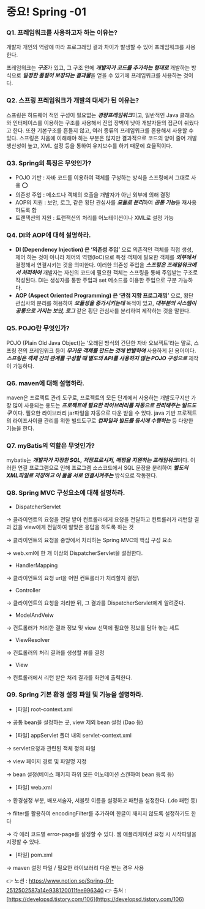 # 중요! Spring -01

### Q1. 프레임워크를 사용하고자 하는 이유는?

개발자 개인의 역량에 따라 프로그래밍 결과 차이가 발생할 수 있어 프레임워크를 사용한다.

프레임워크는 ***구조***가 있고, 그 구조 안에 ***개발자가 코드를 추가하는 형태로*** 개발하는 방식으로 ***일정한 품질이 보장되는 결과물***을 얻을 수 있기에 프레임워크를 사용하는 것이다.

### Q2. 스프링 프레임워크가 개발의 대세가 된 이유는?

스프링은 하드웨어 적인 구성이 필요없는 ***경량프레임워크***이고, 일반적인 Java 클래스와 인터페이스를 이용하는 구조를 사용해서 진입 장벽이 낮아 개발자들의 접근이 쉬웠다고 한다. 또한 기본구조를 흔들지 않고, 여러 종류의 프레임워크를 혼용해서 사용할 수 있다. 스프링은 처음에 이해해야 하는 부분은 많지만 결과적으로 코드의 양이 줄어 개발 생산성이 높고, XML 설정 등을 통하여 유지보수를 하기 때문에 효율적이다.

### Q3. Spring의 특징은 무엇인가?

- POJO 기반 : 자바 코드를 이용하여 객체를 구성하는 방식을 스프링에서 그대로 사용 ⭕
- 의존성 주입 : 메소드나 객체의 호출을 개발자가 아닌 외부에 의해 결정
- AOP의 지원 : 보안, 로그, 같은 횡단 관심사를 ***모듈로 분리***하여 ***공통 기능***을 재사용하도록 함
- 트랜잭션의 지원 : 트랜잭션의 처리를 어노테이션이나 XML로 설정 가능

### Q4. DI와 AOP에 대해 설명하라.

- **DI (Dependency Injection) 은 ‘의존성 주입’** 으로 의존적인 객체를 직접 생성, 제어 하는 것이 아니라 제어의 역행(IoC)으로 특정 객체에 필요한 객체를 ***외부에서*** 결정해서 연결시키는 것을 의미한다. 이러한 의존성 주입을 ***스프링은 프레임워크에서 처리하여*** 개발자는 자신의 코드에 필요한 객체는 스프링을 통해 주입받는 구조로 작성된다. DI는 생성자를 통한 주입과 set 메소드를 이용한 주입으로 구분 가능하다.
- **AOP (Aspect Oriented Programming) 은 ‘관점 지향 프로그래밍’** 으로, 횡단 관심사의 분리를 허용하여 ***모듈성을 증가시키는데*** 목적이 있고, ***대부분의 시스템이 공통으로 가지는 보안, 로그*** 같은 횡단 관심사를 분리하여 제작하는 것을 말한다.

### Q5. POJO란 무엇인가?

POJO (Plain Old Java Object)는 ‘오래된 방식의 간단한 자바 오브젝트’라는 말로, 스프링 전의 프레임워크 등이 ***무거운 객체를 만드는 것에 반발하여*** 사용하게 된 용어이다. ***스프링은 객체 간의 관계를 구성할 때 별도의 API를 사용하지 않는 POJO 구성으로*** 제작이 가능하다.

### Q6. maven에 대해 설명하라.

maven은 프로젝트 관리 도구로, 프로젝트의 모든 단계에서 사용하는 개발도구지만 가장 많이 사용되는 용도는 ***프로젝트에 필요한 라이브러리를 자동으로 관리해주는 빌드도구*** 이다. 필요한 라이브러리 jar파일을 자동으로 다운 받을 수 있다. java 기반 프로젝트의 라이프사이클 관리를 위한 빌드도구로 ***컴파일과 빌드를 동시에 수행하는*** 등 다양한 기능을 한다.

### Q7. myBatis의 역할은 무엇인가?

mybatis는 ***개발자가 지정한 SQL, 저장프로시저, 매핑을 지원하는 프레임워크***이다. 이러한 연결 프로그램으로 인해 프로그램 소스코드에서 SQL 문장을 분리하여 ***별도의 XML파일로 저장하고 이 둘을 서로 연결시켜주는*** 방식으로 작동한다.

### Q8. Spring MVC 구성요소에 대해 설명하라.

- DispatcherServlet

→ 클라이언트의 요청을 전달 받아 컨트롤러에게 요청을 전달하고 컨트롤러가 리턴할 결과 값을 view에게 전달하여 알맞은 응답을 하도록 하는 것

→ 클라이언트의 요청을 중앙에서 처리하는 Spring MVC의 핵심 구성 요소

→ web.xml에 한 개 이상의 DispatcherServlet을 설정한다.

- HandlerMapping

→ 클라이언트의 요청 url을 어떤 컨트롤러가 처리할지 결정\

- Controller

→ 클라이언트의 요청을 처리한 뒤, 그 결과를 DispatcherServlet에게 알려준다.

- ModelAndVeiw

→ 컨트롤러가 처리한 결과 정보 및 view 선택에 필요한 정보를 담아 놓는 세트

- ViewResolver

→ 컨트롤러의 처리 결과를 생성할 뷰를 결정

- View

→ 컨트롤러에서 리턴 받은 처리 결과를 화면에 출력한다.

### Q9. Spring 기본 환경 설정 파일 및 기능을 설명하라.

- [파일] root-context.xml

→ 공통 bean을 설정하는 곳, view 제외 bean 설정 (Dao 등)

- [파일] appServlet 폴더 내의 servlet-context.xml

→ servlet요청과 관련된 객체 정의 파일

→ view 페이지 경로 및 파일명 지정

→ bean 설정(베이스 패키지 하위 모든 어노테이션 스캔하여 bean 등록 등)

- [파일] web.xml

→ 환경설정 부분, 배포서술자, 서블릿 이름을 설정하고 패턴을 설정한다. (.do 패턴 등)

→ filter를 활용하여 encodingFilter를 추가하여 한글이 깨지지 않도록 설정하기도 한다

→ 각 에러 코드별 error-page를 설정할 수 있다. 웹 애플리케이션 요청 시 시작파일을 지정할 수 있다. <welcom-file-list>

- [파일] pom.xml

→ maven 설정 파일 / 필요한 라이브러리 다운 받는 경우 사용

👉 노션 : https://www.notion.so/Spring-01-2512502587a14e938120011fee996340
👉 출처 : [https://developsd.tistory.com/106](https://developsd.tistory.com/106)
